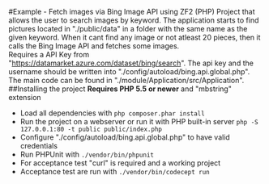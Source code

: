 #Example - Fetch images via Bing Image API using ZF2 (PHP)
Project that allows the user to search images by keyword. The application starts to find pictures located in "./public/data" in a folder with the same name as the given keyword. When it cant find any image or not atleast 20 pieces, then it calls the Bing Image API and fetches some images.  
Requires a API Key from "https://datamarket.azure.com/dataset/bing/search". The api key and the username should be written into "./config/autoload/bing.api.global.php".  
The main code can be found in "./module/Application/src/Application".
##Installing the project
__Requires PHP 5.5 or newer__ and "mbstring" extension
*  Load all dependencies with ```php composer.phar install```
*  Run the project on a webserver or run it with PHP built-in server ```php -S 127.0.0.1:80 -t public public/index.php```
*  Configure "./config/autoload/bing.api.global.php" to have valid credentials
*  Run PHPUnit with ```./vendor/bin/phpunit```
*  For acceptance test "curl" is required and a working project
 * Acceptance test are run with ```./vendor/bin/codecept run```
